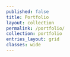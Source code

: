 ```yaml
---
published: false
title: Portfolio
layout: collection
permalink: /portfolio/
collection: portfolio
entries_layout: grid
classes: wide
---
```




